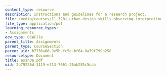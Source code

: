 ```yaml
---
content_type: resource
description: Instructions and guidelines for a research project.
file: /media/courses/11-328j-urban-design-skills-observing-interpreting-and-representing-the-city-fall-2004/2b79226d3119ef13706126ab285c5cab_assn3a.pdf
file_type: application/pdf
learning_resource_types:
- Assignments
ocw_type: OCWFile
parent_title: Assignments
parent_type: CourseSection
parent_uid: b7736a68-9e5b-fc5e-bf64-8a79f799b258
resourcetype: Document
title: assn3a.pdf
uid: 2b79226d-3119-ef13-7061-26ab285c5cab
---
```

